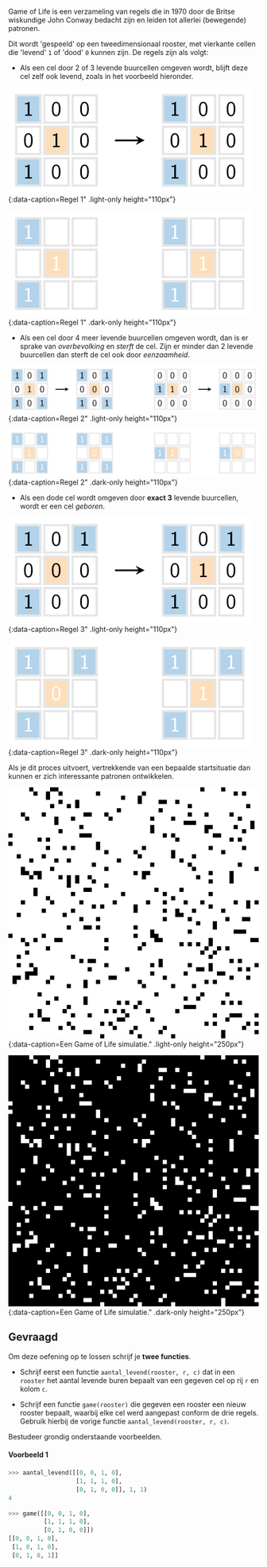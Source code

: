 Game of Life is een verzameling van regels die in 1970 door de Britse wiskundige John Conway bedacht zijn en leiden tot allerlei (bewegende) patronen.

Dit wordt 'gespeeld' op een tweedimensionaal rooster, met vierkante cellen die 'levend' `1` of 'dood' `0` kunnen zijn. De regels zijn als volgt:

- Als een cel door 2 of 3 levende buurcellen omgeven wordt, blijft deze cel zelf ook levend, zoals in het voorbeeld hieronder.

![Regel 1](media/image1.png "Regel 1"){:data-caption=Regel 1" .light-only height="110px"}

![Regel 1](media/image1_dark.png "Regel 1"){:data-caption=Regel 1" .dark-only height="110px"}

- Als een cel door 4 meer levende buurcellen omgeven wordt, dan is er sprake van *overbevolking* en *sterft* de cel. Zijn er minder dan 2 levende buurcellen dan sterft de cel ook door *eenzaamheid*.

![Regel 2](media/image2.png "Regel 2"){:data-caption=Regel 2" .light-only height="110px"}

![Regel 2](media/image2_dark.png "Regel 2"){:data-caption=Regel 2" .dark-only height="110px"}

- Als een dode cel wordt omgeven door **exact 3** levende buurcellen, wordt er een cel *geboren*.

![Regel 3](media/image3.png "Regel 3"){:data-caption=Regel 3" .light-only height="110px"}

![Regel 3](media/image3_dark.png "Regel 3"){:data-caption=Regel 3" .dark-only height="110px"}

Als je dit proces uitvoert, vertrekkende van een bepaalde startsituatie dan kunnen er zich interessante patronen ontwikkelen.

![Een Game of Life simulatie.](media/simulatie.gif "Een Game of Life simulatie."){:data-caption=Een Game of Life simulatie." .light-only height="250px"}

![Een Game of Life simulatie.](media/simulatie_dark.gif "Een Game of Life simulatie."){:data-caption=Een Game of Life simulatie." .dark-only height="250px"}

## Gevraagd
Om deze oefening op te lossen schrijf je **twee functies**.

* Schrijf eerst een functie `aantal_levend(rooster, r, c)` dat in een `rooster` het aantal levende buren bepaalt van een gegeven cel op rij `r` en kolom `c`.

* Schrijf een functie `game(rooster)` die gegeven een rooster een nieuw rooster bepaalt, waarbij elke cel werd aangepast conform de drie regels. Gebruik hierbij de vorige functie `aantal_levend(rooster, r, c)`. 

Bestudeer grondig onderstaande voorbeelden.

#### Voorbeeld 1

```python
>>> aantal_levend([[0, 0, 1, 0],
                   [1, 1, 1, 0],
                   [0, 1, 0, 0]], 1, 1)
4
```

```python
>>> game([[0, 0, 1, 0],
          [1, 1, 1, 0],
          [0, 1, 0, 0]])
[[0, 0, 1, 0],
 [1, 0, 1, 0],
 [0, 1, 0, 1]]
```
